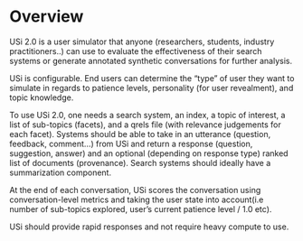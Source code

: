 # Overview

USi 2.0 is a user simulator that anyone (researchers, students, industry practitioners..) can use to evaluate the effectiveness of their search systems or generate annotated synthetic conversations for further analysis.

USi is configurable. End users can determine the “type” of user they want to simulate in regards to patience levels, personality (for user revealment), and topic knowledge.

To use USi 2.0, one needs a search system, an index, a topic of interest, a list of sub-topics (facets), and a qrels file (with relevance judgements for each facet). Systems should be able to take in an utterance (question, feedback, comment…) from USi and return a response (question, suggestion, answer) and an optional (depending on response type) ranked list of documents (provenance). Search systems should ideally have a summarization component.

At the end of each conversation, USi scores the conversation using conversation-level metrics and taking the user state into account(i.e number of sub-topics explored, user’s current patience level / 1.0 etc).

USi should provide rapid responses and not require heavy compute to use.
